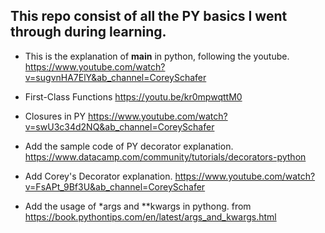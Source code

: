 ## This repo consist of all the PY basics I went through during learning.

- This is the explanation of **main** in python, following the youtube. https://www.youtube.com/watch?v=sugvnHA7ElY&ab_channel=CoreySchafer

- First-Class Functions https://youtu.be/kr0mpwqttM0
- Closures in PY https://www.youtube.com/watch?v=swU3c34d2NQ&ab_channel=CoreySchafer

- Add the sample code of PY decorator explanation. https://www.datacamp.com/community/tutorials/decorators-python
- Add Corey's Decorator explanation. https://www.youtube.com/watch?v=FsAPt_9Bf3U&ab_channel=CoreySchafer

- Add the usage of \*args and \*\*kwargs in pythong. from https://book.pythontips.com/en/latest/args_and_kwargs.html
